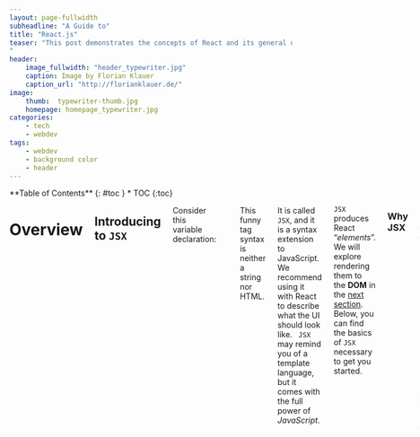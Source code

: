 ```yaml
---
layout: page-fullwidth
subheadline: "A Guide to"
title: "React.js"
teaser: "This post demonstrates the concepts of React and its general use. The basic operations and concepts of React will be demonstrated.
"
header:
    image_fullwidth: "header_typewriter.jpg"
    caption: Image by Florian Klauer
    caption_url: "http://florianklauer.de/"
image:
    thumb:  typewriter-thumb.jpg
    homepage: homepage_typewriter.jpg
categories:
    - tech
    - webdev
tags:
    - webdev
    - background color
    - header
---
```

<div class="medium-4 medium-push-8 columns" markdown="1">
<div class="panel radius" markdown="1">
**Table of Contents**
{: #toc }
*  TOC
{:toc}
</div>
</div><!-- /.medium-4.columns -->

<div class="medium-8 medium-pull-4 columns" markdown="1">

# Overview

## Introducing to `JSX`

Consider this variable declaration:

```jsx
const element = <h1>Hello, world!</h1>;
```

This funny tag syntax is neither a string nor HTML.

It is called ``JSX``, and it is a syntax extension to JavaScript. We  recommend using it with React to describe what the UI should look like. `` JSX`` may remind you of a template language, but it comes with the full  power of *JavaScript*.

`JSX` produces React “*elements*”. We will explore rendering them to the **DOM** in the [next section](https://reactjs.org/docs/rendering-elements.html). Below, you can find the basics of `JSX` necessary to get you started.

### Why JSX

**React** embraces the fact that rendering logic is inherently coupled  with other UI logic: how events are handled, how the state changes over  time, and how the data is prepared for display.

Instead of artificially separating *technologies* by putting markup and logic in separate files, React [separates *concerns*](https://en.wikipedia.org/wiki/Separation_of_concerns) with loosely coupled units called “components” that contain both. We will come back to components in a [further section](https://reactjs.org/docs/components-and-props.html), but if you’re not yet comfortable putting markup in `JS`, [this talk](https://www.youtube.com/watch?v=x7cQ3mrcKaY) might convince you otherwise.

React [doesn’t require](https://reactjs.org/docs/react-without-jsx.html) using `JSX`, but most people find it helpful as a visual aid when working with UI inside the JavaScript code. It also allows React to show more  useful error and warning messages.

+ In the example below, we declare a variable called `name` and then use it inside `JSX` by wrapping it in curly braces:

  ```jsx
  const element = <h1>Hello, {name}</h1>;
  ReactDOM.render(
    element,
    document.getElementById('root')
  );
  ```

​		You can put any valid [JavaScript expression](https://developer.mozilla.org/en-US/docs/Web/JavaScript/Guide/Expressions_and_Operators#Expressions) inside the curly braces in `JSX`. For example, `2 + 2`, `user.firstName`, or `formatName(user)` are all valid JavaScript expressions.

+ In the example below, we embed the result of calling a JavaScript function, `formatName(user)`, into an `<h1>` element。

  ```jsx
  function formatName(user) {
    return user.firstName + ' ' + user.lastName;
  }
  
  const user = {
    firstName: 'Harper',
    lastName: 'Perez'
  };
  
  const element = (
    <h1>
      Hello, {formatName(user)}!  
    </h1>
  );
  
  ReactDOM.render(
    element,
    document.getElementById('root')
  );
  ```

## *JSX* is an Expression Too 

After compilation, `JSX` expressions become regular JavaScript function calls and evaluate to JavaScript objects.

This means that you can use *JSX* inside of `if` statements and `for` loops, assign it to variables, accept it as arguments, and return it from functions:

```jsx
function getGreeting(user) {
  if (user) {
    return <h1>Hello, {formatName(user)}!</h1>;  }
  return <h1>Hello, Stranger.</h1>;}
```

### Specifying Attributes with *JSX*

You may use quotes to specify string literals as attributes:

```jsx
const element = <div tabIndex="0"></div>;
```

You may also use curly braces to embed a JavaScript expression in an attribute:

```jsx
const element = <img src={user.avatarUrl}></img>;
```

### Specifying Children with *JSX*

If a tag is empty, you may close it immediately with `/>`, like XML:

```jsx
const element = <img src={user.avatarUrl} />;
```

*JSX* tags may contain children:

```jsx
const element = (
  <div>
    <h1>Hello!</h1>
    <h2>Good to see you here.</h2>
  </div>
);
```

### Conditional rendering:

#### if-else conditional rendering:

```jSX
const loadData = () =>{
    if (isLoading) {
        return<div>loading...</div>
    }
    return <div>Loading finished, here is the place to display data.</div>
}
```

#### ternary operator conditional rendering:

```jSX
const loadData = () =>{
	return isLoading ? (<div>loading...</div>) : (<div>Loading finished, here is the place to display data.</div>)
}
```

#### && conditional rendering

```jsx
const loadData = () =>{
    return isLoading && (<div>loading...</div>)
}
```

### List Rendering

- Use `map()` method to render a list of data
- cautious: add key entity when rendering a list, and the value of key should be unique      
- avoid use index as key

```jsx
const songs = [
    {id: 1, name: 'My love'},
    {id: 2, name: "Transpassing"},
    {id: 3, name: 'Uptown Funk'},
]
```

To render this list in the page, use `<ul>{songs.map(item => <li key={item.id}>item.name</li>)}</ul>` in the `JSX`.

### Style bound 

To bound style with `CSS`, we should first create a class name in the corresponding tag. Then, we can import the targeted `CSS` file. For example, we can create `index.css`, then, write:


```css
.list{
test-aligh: center
}
```

In `index.js`, we can add parameters in our <ul> tag. `<ul classname='list' style={ {color: 'red', backgroundColor: 'skyblue'}}>{songs.map(item => <li key={item.id}>item.name</li>)}</ul>`

### After the three examples, the generated code should look like:

```jsx
// Use JSX to transfer JS variables into the JSX
const name = "Danny"
const age = 19
const isLoading = true

// ternary operator conditional rendering:
const loadData = () =>{
    return isLoading ? (<div>loading...</div>) : (<div>Loading finished, here is the place to display data.</div>)
}

// List rendering:
const songs = [
    {id: 1, name: 'My love'},
    {id: 2, name: "Transpassing"},
    {id: 3, name: 'Uptown Funk'},
]

const title1 = (
    <div className="title">
        Hello JSX, {name}, age: {age}
        <h1>
            Conditional rendering:
            {loadData()}
        </h1>
        <ul className="list" style={ {color: 'red', backgroundColor: 'skyblue'} }>
            {songs.map(item => <li key={item.id}>{item.name}</li>)}
        </ul>
    </div>

)

// render react element
ReactDOM.render(title1, document.getElementById('root'))
```

 Then when running `npm start`, the page rendering in the browser looks like:<img src="https://img-blog.csdnimg.cn/4b065341137947cf9897f803a4743323.PNG?x-oss-process=image/watermark,type_ZmFuZ3poZW5naGVpdGk,shadow_10,text_aHR0cHM6Ly9ibG9nLmNzZG4ubmV0L0hoaGhoYW9oYW8=,size_16,color_FFFFFF,t_70" alt="react1JSX" style="zoom:60%;" />

## React component Creation

#### use function to creation component

+ The component using ***JS*** function is called: function component
+ Function components must have returning value
+ The first letter of the component name must be upper-case, **React** uses this to distinguish the differences between component and a normal React element.   

For example:

```jsx
funcfunction Hello() {
    return(
        <div>This is the first function component</div>
    )
}

```

Or you can simplify the syntax:

```jsx
const Hello = () => <div>This is the first component</div>
```

#### use class to create a React component

+ **Class component**: the component used by ES6
+ First letter of a class name must be upper case
+  Class component should inherit `React.Component` super class to get the method provided by ***super()***.
+ Class component must provide `render()` method
+ `render()` must have returning value

```jsx
class HelloClass extends React.Component {
    render() {
        return (
            <div>This is the first class component</div>
        )
    }
}
```

In the **index.htm**l, we can add a tag `<div id='hello'></div>`, then we can add:

```jsx
ReactDOM.render(<HelloClass />, document.getElementById('hello'))
```

### Write a independent `JS` file to include class component

+ Create `Hello.js`
+ Import *React* in to `Hello.js`
+ Write component or class
+ Export this component
+ Import this component in `index.js`
+ Render this component

In the new `Hello.js`:

```jsx
import React from 'react'

// make a new component
class Hello_com extends React.Component{
    render() {
        return <div>This is the first imported component</div>
    }
}

// export component
export default Hello_com
```

Then, we need to import this file into `index.js` and render it directly.

```jsx
// import Hello component
import Hello_com from "./Hello";

ReactDOM.render(<Hello_com />, document.getElementById('hello_com') )
```

### React Event handling

#### Event binding:

1. Syntax: ***on + event name = {event handling process}***, such as `onClick={()=>{}}`
2. Cautious: *React* event handling uses  *Hump nomenclature*, such as: onMouseEnter, onFocus......

+ Event binding as a class:

  ```jsx
  // event handling
  class eventHandle extends React.Component {
      handleClick(){
          console.log("Clicking.... ")
      }
      // Envent handler
      render() {
          return (
              <button onClick={this.handleClick}>Hit me!!</button>
          )
      }
  }
  ```

+ Event binding as a function:

  ```jsx
  function event_handle(){
      function handleClick(){
          console.log("Clicking.... ")
      }
      return(
          <button onClick={handleClick}>Hit me!!</button>
      )
  }
  ```

#### Event Object

1. We can get event object through the parameter of the event handling function

2. Event objects in *React* are called **Synthetic event (object) **

3. Synthetic events: They are compatible with all the browsers, there is no need to worry about the problem of cross-browser problem.

   Assume we have a function to prevent the default behavior of the browser:

   ```jsx
   function handleClick(e){
       // prevent the default behavior of the browser
       e.preventDefault()
       console.log("Clicking.... ")
   }
   ```

   if we click on the button which calls this function:

   ```jsx
    <a href="https://www.baidu.com" onClick={handleClick}>
               Click this to not jump to baidu
           </a>
   ```

   Then, it will not jump to baidu.

### Stateful component && Stateless component

+ *Function component* is called **Stateless component**, while *class component* is called **Stateful component**
+ **State** is relevant to **data**
+ *Function component* has no state, only responsible to show **Static data**
+ *Class component* has its own state, responsible for refreshing UI, which let the data flow

#### *State* && *setState* in component

##### Usage of *state* :

+ **state** is relevant to **data**

+ **state** is private, only accessible in the inner structure of component

+ Use `this.state` to get its value

  ```jsx
  class Hello_com extends React.Component{
      state = {
          count:0
      }
      render() {
          return <div>This is the first stateful imported component, {this.state.count}</div>
      }
  }
  ```

##### *setState()* to change state

+ *state* can be changed

+ Syntax: this.setState({value to be changed})

+ Cautious: Do not try to change the value in *state*, which is prohibited

+ effect of `setState()`:  1. Change *State* 2. **Refresh UI**

+ It is a reflection of data driven view

   ```jsx
   class Hello_com extends React.Component {
       state = {
           count: 0,
           test: "this will not change"
       }
   
       render() {
           return (
               <div>
                   <h1><a>
                       This is the first stateful imported component
                   </a>
                       couter: {this.state.count}
                       <h2>
                           test: {this.state.test}
                       </h2>
                   </h1>
                   <button onClick={() => {
                       this.setState({
                           count: this.state.count + 1
                       })
                   }}>+1
                   </button>
               </div>
           )
       }
   }
   ```

##### Detach the event handling function out from the *JSX* structure

+ We can write a independent function `onIncrement()` in the class

  ```jsx
  onIncrement(){
          this.setState({
              count: this.state.count + 1
          })
      }
  ```

  Then, the button in the *JSX* structure becomes:

  ```jsx
  <button onClick={this.onIncrement}>+1</button>
  ```

  However, when running the program, there is an Error:

  <img src="https://img-blog.csdnimg.cn/20210713155352405.PNG?x-oss-process=image/watermark,type_ZmFuZ3poZW5naGVpdGk,shadow_10,text_aHR0cHM6Ly9ibG9nLmNzZG4ubmV0L0hoaGhoYW9oYW8=,size_16,color_FFFFFF,t_70" alt="JSXError1" style="zoom:60%;" />

<center>Error when calling onIncrement()</center>

This is because originally we are using abbreviated function calling method:

` <button onClick={() => {this.setState({count: this.state.count + 1})}}>+1` in the event handling method, and `()=>{}` this kind of method calling does not contain *this* inside, thus, the *this* of this abbreviated calling method will find its parent method `render()`, and this super class has a `setState()` method. However, when we detach the method to outside, the value of `this` changes. 

##### Solutions

1. Arrow function:

   Arrow function doesn't contain this.

   ```jsx
   <button onClick={() => this.onIncrement()}>+1</button>
   ```

2. *Function.prototype.bind()*:

   ```jsx
   constructor() {
           super();
           this.state = {
               count: 0,
               test: "this will not change"
           }
           this.onIncrement = this.onIncrement.bind(this)
       }
   ```

   Then, in the *JSX* below, we can use:

   ```jsx
   <button onClick={this.onIncrement}>+1</button>
   ```

3. Use arrow function as class instantiated method:

   ```jsx
   onIncrement=() => {
           console.log("clicking....")
           this.setState({
               count: this.state.count + 1
           })
       }
   ```

### Form Processing

#### Controlled component

+ Form element in HTML is importable, which is said to have its own state.
+ However, the changeable *State* value usually stores in *state* variable, and it can only be modified through `setState()` method.
+ *React* binds *State* with from element value, and it can control form value through *State* value.
+ **Controlled component**: The form element whose value is controlled by *React*.

##### Steps:

1. Add a *State* to represent the value of the form element. (In charge of the source of the form element)

   ```jsx
    state = {
           txt: 'aaaaaaaaa'
       }
   
   ```

2. Bind the element with **Change event**, and set the value of the form element to be the value of *State*. (In charge of the change of the element value)

   ```jsx
   <input type="text" value={this.state.txt} onChange={this.handleChange} />
   ```

   Event handler:

   ```jsx
   handleChange = e =>{
           this.setState(
               {
                   txt: e.target.value
               }
           )
       }
   ```

   For text, text area, pull down menu, we can operate through `e.target.value`, for check box, we can operate on `e.target.checked`. Below is an example of operations on controlled elements:

   ```jsx
   import React from 'react'
   
   // Form processing
   
   class Form_process extends React.Component {
       state = {
           txt: 'aaaaaaaaa',
           content: '',
           city: 'bj',
           isChecked: false
       }
   
       // Handle change in the text input
       handleChange = e => {
           this.setState(
               {
                   txt: e.target.value
               }
           )
       }
   
       // Handle change in the text area
       handleContent = e => {
           this.setState(
               {
                   content: e.target.value
               }
           )
       }
   
       // Handle pull down menu
       handleCity = e => {
           this.setState(
               {
                   city: e.target.value
               }
           )
       }
   
       // Handle the change in check box
       handleChecked = e =>{
           this.setState(
               {
                   isChecked: e.target.checked
               }
           )
       }
   
       render() {
           return (
               <div>
                   {/*{ text }*/}
                   <input type="text" value={this.state.txt} onChange={this.handleChange}/>
                   <br/>
   
                   {/* text area */}
                   <textarea value={this.state.content} onChange={this.handleContent}/>
                   <br/>
   
                   {/*  pull down menu  */}
                   <select value={this.state.city} onChange={this.handleCity}>
                       <option value="sh">Shanghai</option>
                       <option value="bj">Beijing</option>
                       <option value="gz">Guangzhou</option>
                   </select>
   
                   {/*  check box  */}
                   <input type="checkbox" checked={this.state.isChecked} onChange={this.handleChecked}/>
               </div>
           )
       }
   }
   
   export default Form_process
   ```

   Then we can handle changes in the form on the page:

   

<img src="https://img-blog.csdnimg.cn/20210713155517804.PNG?x-oss-process=image/watermark,type_ZmFuZ3poZW5naGVpdGk,shadow_10,text_aHR0cHM6Ly9ibG9nLmNzZG4ubmV0L0hoaGhoYW9oYW8=,size_16,color_FFFFFF,t_70" alt="formHTML" style="zoom:60%;" />![formHandle](D:\pc\Pictures\formHandle.PNG)

To integrate the event handler into one method:

1. Add *name* entity in form element which is the same as the *state* name to distinguish from others.

2. Obtain the corresponding value according to the type of form element.



3. Change the corresponding *state* in *Change* event handler through `[name]`.

   ```jsx
   class Form_process extends React.Component {
       state = {
           txt: 'aaaaaaaaa',
           content: '',
           city: 'bj',
           isChecked: false
       } 
   
   handleForm = e => {
   
           // obtain the current DOM object
           const target = e.target
   
           // Obtain the corresponding value through its type
           const value = target.type === 'checkbox'
               ? target.checked
               : target.value
   
           // Obtain the name
           const name =target.name
   
           this.setState({
               [name]: value
           })
       }
    
    render() {
           return (
               <div>
                   {/*{ text }*/}
                   <input type="text" name='txt' value={this.state.txt} onChange={this.handleForm}/>
                   <br/>
   
                   {/* text area */}
                   <textarea value={this.state.content} name='content' onChange={this.handleForm}/>
                   <br/>
   
                   {/*  pull down menu  */}
                   <select value={this.state.city} name='city' onChange={this.handleForm}>
                       <option value="sh">Shanghai</option>
                       <option value="bj">Beijing</option>
                       <option value="gz">Guangzhou</option>
                   </select>
   
                   {/*  check box  */}
                   <input type="checkbox" checked={this.state.isChecked} name='isChecked' onChange={this.handleForm}/>
               </div>
           )
       }
   }
   ```


## Communication Between Components

Components are independent units, which can only own its own data. When we break our functions into several parts, we modularize our functions, so that we can better achieve our functions. During this process, different components unavoidably need to share their properties with each other. To realize these functions, we need to break out the encapsulation of each component, to let them communicate with out side. This process is called components comminication.

### Props

+ Components are encapsualated
+ Function of **props**: Receive the data passed to components
+ Passing data: Add properties to tags
+ Receive data: *Function components* receive data through parameter `props`, *Class components* via `this.props`.
+ We can pass any type of data through **props**
+ **props** can only be read, not be modified
+ When using class components, if we write a *constructor*, we should pass `props` to `super()`. Otherwise, we cannot get `props` via constructor

Example of passing **props** though function:

```jsx
import React from "react";
import ReactDOM from 'react-dom';

/*
    props
 */

//Receive data

const Hello = (props) => {
    console.log(this.props)

    return(
        <div>
            <h1>props:  </h1>
        </div>
    )
}

// Passing data
ReactDOM.render(<Hello name='Jack' age={19}/>, document.getElementById('props'))
```

Example of passing **props** through class:

```jsx
class Props extends React.Component {
    render() {
        // console.log(this.props)
        constructor(props) {
        // Recommend to pass props to Constructor
        super(props);
    }
        this.props.fn() // passing a function
        return(
            <div>
                <h1>props: {this.props.age}</h1>
            </div>
        )
    }
}

// Passing data through props
ReactDOM.render(<Props name='Jack' age={19} colors={['red','blue','green']} fn={() => console.log('This is a function')}/>, document.getElementById('props'))
```

###  Three means of communication between components

1. Parent => child

   1. Parent provide **state** data
   2. Add parameter to child component tag, whose value is the data in **state**
   3. Child component receives the data passed by parent component

   ```jsx
   class Parent extends React.Component{
       state = {
           firstName: 'Wong',
           lastName: 'Yeah'
       }
       render() {
           return(
               <div>
                   Pass data to child components: <Child firstName={this.state.firstName} lastName={this.state.lastName}/>
               </div>
           )
       }
   }
   
   const Child = props => {
       console.log("Child props",props)
       return(
           <div className="child">
               <p>Child component, receiving data passed by pappa: {props.firstName}</p>
           </div>
       )
   }
   ```

2. Child => Parent

   Use **callback function**, parent component **provides** callback, child function use that callback function, set the parameter of the callback function to be the data to be passed

   1. parent provides a callback function (To receive data)
   2. pass this function to child component by using **props**
   3. child component call callback function by using **props**
   4. pass data back to parent component through child component's parameter

   ```jsx
   // data from Child component to parent component:
   class Parent1 extends React.Component {
       state = {
           parentMsg: ''
       }
   
       // Provide callback function, to receive data
       getChildMsg = data => {
           console.log('receiving msg from child: ', data)
           this.setState({
               parentMsg: data
           })
       }
   
       render() {
           return(
               <div className='parent'>
                   Pappa component: {this.state.parentMsg}
                   <Child1 getMsg={this.getChildMsg} /> // pass call back function to child
               </div>
           )
       }
   }
   
   // child class
   class Child1 extends React.Component{
       state = {
           msg: 'save Me!'
       }
       handleClick = () => {
           // call the callback function sent by parent component
           this.props.getMsg(this.state.msg)
       }
       
       render() {
           return(
               <div className='child'>
                   child component: {' '}
                   <button onClick={this.handleClick}>
                       hit me to send data to parent component!!!
                   </button>
               </div>
           )
       }
   ```
   
3. Children => Children

   1. Promote the sharing states to the nearest **public parent component**, and let the public parent component control this state
   2. Strategy: Promote the sharing states
   3. responsibilities of parent component: 
      1. Provide sharing state
      2. Provide the function to operate the sharing state 

   The below example is to show a simple counter on browse:

   ```jsx
   // Children to Children
   class Counter extends React.Component {
       // Provide sharing state
       state = {
           count: 0
       }
   
       // Provide a method to change state
       onIncrement = () => {
           console.log("Heeeeeaaaa!!!!")
           this.setState({
               count: this.state.count + 1
           })
       }
   
       render() {
           return (
               <div>
                   <Child2 count={this.state.count}/>
                   <Child3 onIncrement={this.onIncrement}/>
               </div>
           )
       }
   }
   
   const Child2 = props => {
       return <h1>Counter: {props.count}</h1>
   }
   
   const Child3 = (props) => {
       return <button onClick={() => props.onIncrement()}>+1</button>
   }
   ```

<img src="https://img-blog.csdnimg.cn/80a9d86c90f848d48ab653e6bb08384b.PNG" alt="ReactCounter" style="zoom:60%;" />

### Context

What should we do if we need to transfer data from **App** which is the outer node to the inner node **Child**?

+ We can apply **Context**

+ Function: Transfer data across Components (Such as: Theme, Language)

  <img src="https://img-blog.csdnimg.cn/6ecfc3d46e1548cb8fe6521bf22b731c.jpg?x-oss-process=image/watermark,type_ZmFuZ3poZW5naGVpdGk,shadow_10,text_aHR0cHM6Ly9ibG9nLmNzZG4ubmV0L0hoaGhoYW9oYW8=,size_16,color_FFFFFF,t_70" alt="Context" style="zoom:67%;" />

<center>Transfer Process</center>

Steps:

1. Call `React.createContext()` to create **Provider** (to provide data) and **Consumer** (to receive data) these two components

   ```jsx
   const {Provider, Consumer} = React.createContext
   ```

2. Use Provider as the **Parent Node**

   ```jsx
   <Provider>
       <div className='context'>
           <Node />
       </div>
   </Provider>
   ```

3. Set a **value** property, which is represented as the data to be passed

   ```jsx
   <Provider value='pink'>
   ```

4. Call **Consumer** to receive data

   ```jsx
   <Consumer>
       {data => <span>I am a Child Node -- {data}</span>}
   </Consumer>
   ```

For example, in the below components,  between **Provider** and **Consumer**, there are nested components which are respectively **Node** && **SubNode**, thus, it is not so clear to transfer data through this nested structure by passing **props** layer by layer. We use **Provider** and **Consumer** to transfer data.  

```jsx
import React from 'react'
import * as ReactDOM from "react-dom";

/*
    Context
 */

const {Provider, Consumer} = React.createContext()

class Context extends React.Component {
    render() {
        return (
            <Provider value='pink'>
                <div className='context'>
                    <Node/>
                </div>
            </Provider>
        )
    }
}

const Node = props => {
    return (
        <div className='node'>
            <SubNode/>
        </div>
    )
}

const SubNode = props => {
    return (
        <div className='subnode'>
            <Child/>
        </div>
    )
}

const Child = props => {
    return (
        <div className='child'>
            <Consumer>
                {data => <span>I am a Child Node -- {data}</span>}
            </Consumer>
        </div>
    )
}

ReactDOM.render(<Context/>, document.getElementById('context'))
```

### **Children** property of **props**

+ **Children**: Represents the child Node of component tag. When the component tag has a child Node, **props** has this property.
+ **Children** is the same as normal **props**, the value of which can be any kind of value (Text, React const, component, even function)

```jsx
// Children property
const Children = props => {
    console.log(props)
    return(
        <div>
            <h1>The children node of this component: </h1>
            {props.children}
        </div>
    )
}

// Children is Text 
//ReactDOM.render(<Children>I am a children </Children>, document.getElementById('Children'))
// Children is a tag
ReactDOM.render(<Children>
        <p>I am a children node, which is a p tag</p>
    </Children>,
    document.getElementById('Children'))
```

### Props Check

When passing **Props** across components, users cannot know its type. If a user pass a props to a worry position which requires another specific type, the error cannot be prevented by observation. 

+ We can install an extra props checking tool via `npm i props-types`. 

+ Import `prop-type` in the project

+ Use `ComponentName.propTrpes = {}` to add checking rules for components

+ We can point our checking rules via `PropTypes` object.

  ```jsx
  import PropTypes from 'prop-types'
  
  // Using PropTypes to check props type error
  const CheckProp = props => {
      const arr = props.colors
      const list = arr.map((item, index) => <li key={index}>{item.name}</li> )
      return <ul>{list}</ul>
  }
  
  // add props checking rules
  CheckProp.propTypes = {
      // If the type of color is not an array, error will be generated, user can know exactly which type color needs
      colors: PropTypes.array
  }
  ReactDOM.render(<CheckProp colors={19} />, document.getElementById('props'))
  ```

  We can see that colors in the above code requires an *array*, however, we give a type of *Integer*, thus, error code generates:

  

<img src="https://img-blog.csdnimg.cn/3115ece23251467684c0e8f1fb01b98e.PNG?x-oss-process=image/watermark,type_ZmFuZ3poZW5naGVpdGk,shadow_10,text_aHR0cHM6Ly9ibG9nLmNzZG4ubmV0L0hoaGhoYW9oYW8=,size_16,color_FFFFFF,t_70" alt="typeError" style="zoom:60%;" />

<center>Type error generated by PropTypes</center>

​	if we give the *colors* an *array* instead of an *Integer*, the error disappears. For example:

```jsx
ReactDOM.render(<CheckProp colors={['red', 'blue']} />, document.getElementById('props'))
```

+ Rule for **Props checking**

  1. Types: *array*, *bool*, *func*, *number*, *object*， *string*
  2. React component type: *element*
  3. Required: *isRequired*

  If we need to add *proptype checking* for one class for example:

  ```jsx
  // Add props type checking
  // type of a:      number
  // type of fn:     func and isRequired
  // type of tag:    element
  // type of filter: object: ({area:'Shanghai', price: 1999})
  
  CheckProp.propTypes = {
      a : PropTypes.number,
      fn : PropTypes.func.isRequired,
      tag: PropTypes.element,
      filter: PropTypes.shape({
          area: PropTypes.string,
          price: PropTypes.number
      })
  }
  ```


### Lifecycle of a component

+ Definition: The process of which **Components** are created and then loaded to run in a particular webpage, then destroyed if not being used.
+ Every sage of a lifecycle is accompanied by some functions, these functions are called ***hook function***
+  Function of ***hook function***: to provide chance for developers to handle components in multiple stages.
+ **Only class components have lifecycle**

#### Three stages of components' lifeCycle:

<img src="https://img-blog.csdnimg.cn/b58c417956ab4216ba37705ef4094c32.jpg?x-oss-process=image/watermark,type_ZmFuZ3poZW5naGVpdGk,shadow_10,text_aHR0cHM6Ly9ibG9nLmNzZG4ubmV0L0hoaGhoYW9oYW8=,size_16,color_FFFFFF,t_70" alt="lifeCycle" style="zoom:67%;" />

<center>LifeCycle of a component</center>

1. On creation:

   Sequence of the three hook functions: 

   Constructor => render() => componentDidMount

   | Hook function     | Trigger Time                                   | Function                                                |
   | ----------------- | ---------------------------------------------- | ------------------------------------------------------- |
   | constructor       | First to trigger when the component is created | 1. Initialize *state*. 2. Bind `this` for event handler |
   | render            | Every time to refresh the component            | Render UI (Cautions: Do not call `setState()` )         |
   | componentDidMount | After DOM rendering                            | 1. Send *HttpRequest* (ajax) 2. Operate on *DOM*        |

2. On refreshing (Updating):

+ Triggers: 1. `SetState()`, `forceUpdate()`, when the component receive new`props`.

+ Any kind of the above three function changes, the components will be refreshed

+ Sequence: 

  render() => componentDidUpdate()

| Hook function      | Trigger Time                        | Function                                                     |
| ------------------ | ----------------------------------- | ------------------------------------------------------------ |
| render             | Every time to refresh the component | Render UI (The same as on create stage)                      |
| componentDIdUpdate | After components are updated        | 1.  Send *HttpRequest* 2. Operate on *DOM*  3. If need to call `setState()` to refresh state, it must be put in the same if condition, otherwise, it will be nested |



3. On Unmount:

   + Triggers: When the components disappear from a page

   | Hook function        | Trigger time | function                |
   | -------------------- | ------------ | ----------------------- |
   | componentWillUnmount | Uninstall    | Execute wiping out jobs |

For example: In the below instance, `HitTom` is a parent component, you can hit a button to hit Tom, at the same time, a timer will start, if the counter is larger than 3, 'Tom is dead!!!" will be displayed, meanwile, child component will be uninstalled and the timer will be stopped by `ComponentWillUmount()` .

```jsx
// Hook functions
class HitTom extends React.Component {

    // First to execute
    constructor(props) {
        super(props)
        this.state = {
            count: 0
        }
    }

    handleClick = () => {
        this.setState({
            count: this.state.count + 1
        })
    }

    render() {
        return (
            <div>
                {
                    this.state.count > 3
                        ? <p>Tom is dead!!!</p>
                        : <LifeCycle count={this.state.count}/>
                }
                <button onClick={this.handleClick}>Hit Tom!!!</button>
            </div>
        )
    }
}

class LifeCycle extends React.Component {

    // on refreshing
    componentDidMount() {
        // Open a Timer
        this.timerId = setInterval(() => {
            console.log('Timer on going......')
        }, 500)
    }

    render() {
        return <h1>Times of which Tom was beaten: {this.props.count}</h1>
    }

    // Clear timer when the component is uninstalled
    componentWillUnmount() {
        console.warn('LifeCycle hook function: componentWillUnmount')
        clearInterval(this.timerId)
    }
}
```

### High-level components

High-level Component: (*HOC*, higher-Order Component) is a function, which receives the components to be wrapped, and returns the enhanced component. The inner of *HOC* creates a **class component**, in which provides the state and logic resolving codes that can be reused, and it passes the state and logic to the **WrappedComponent** via **prop**.

+ Purpose: To realize recycle of states and logic.
+ Utilizes **Wrapping** mode: 
+ For example: Phone, acquires protection. Phone shell: Provide protection. High-level components is like a phone shell, enhances functions of components by wrapping them.

Steps:

1. Write a function, which is headed with ***with***.

2. Set the designated function, which needs to be fronted by a capital letter (To use as the component to be rendered).
3. Create a class inside the function, which provides the logic and state to be reused, and return it.
4. In this component, it renders the passed-in component, and passes the state via **props**.
5. Call this *HOC*, and pass in the necessary component, get the enhanced component via the return value, and render it in the webpage.

In the below example, we realizes a function to capture the position of our mouse:

```jsx
import React from "react";
import ReactDom from 'react-dom'
import img from './img/cat.jpg'

/*
* High level component
*
*/

// Create a high-level component
function withMouse(WrappedComponent){
    class Mouse extends React.Component{
        // State of the mouse:
        state = {
            x: 0,
            y:0
        }

    	// mouse position handler
        handleMouseMove = e => {
            this.setState({
                x:e.clientX,
                y:e.clientY
            })
        }

        // control the state of the mouse
        componentDidMount() {
            window.addEventListener('mousemove', this.handleMouseMove)
        }

        // Untie the event handler
        componentWillUnmount() {
            window.removeEventListener('mousemove', this.handleMouseMove)
        }

        // Pass the state by props to the function to be wrapped
        render(){
            return <WrappedComponent {...this.state} />
        }
    }
    return Mouse
}

// call the HOC
const Position = props => (
    <p>
        Current Mouse Position: (x: {props.x}, y: {props.y})
    </p>
)

// obtain enhanced component
const MousePosition = withMouse(Position)

// Cat catch mouse
const Cat = props => (
    <img src={img} alt="" style={ {
        position: "absolute",
        top: props.y +350
        ,
        left: props.x - 64,
        width: 100,
        height: "auto" 
    } } />
)

const CatWithMouse = withMouse(Cat)

class HOC extends React.Component {
    render() {
        return(
            <div>
                <h1>
                    high-level component
                    {/* Enhanced component */}
                    <MousePosition />
                    <CatWithMouse />
                </h1>
            </div>
        )
    }
}

ReactDom.render(<HOC />, document.getElementById('HOC'))import React from "react";
```

#### Setup DisplayName for passed in components

+ Problems when using *HOC*: The names of passed in functions are the same, It is impossible to distinguish different function when they are all passed in the same high-level component.
+ Reason: In the default condition, *React* uses component name as **DisplayName**.
+ Solution: Setup ***displayName*** for high-level components to distinguish them when debugging. (In *React dev tool*)

```jsx
// Set display name
Mouse.displayName = `WithMouse${getDisplayName(WrappedComponent)}`

// getDisplayName of function
function getDisplayName(WrappedComponent) {
    return WrappedComponent.displayName || WrappedComponent.name || 'Component'
}
```

### React Component Sum

+ Communication between components are the necessary part in building a React app
+ **props** is the key to parameter transferring between components
+ State promotion is the usual way of communication
+ **Hook Function** can be executed at particular time to get special jobs done
+ Simple model of components: **(state, props) => UI**

## Using the State Hook

```jsx
import React, { useState } from 'react';

function Example() {
  // Declare a new state variable, which we'll call "count"  const [count, setCount] = useState(0);
  return (
    <div>
      <p>You clicked {count} times</p>
      <button onClick={() => setCount(count + 1)}>
        Click me
      </button>
    </div>
  );
}
```

We’ll start learning about Hooks by comparing this code to an equivalent class example.

+ Equivalent Class Example

If you used classes in React before, this code should look familiar:

```jsx
class Example extends React.Component {
  constructor(props) {
    super(props);
    this.state = {
      count: 0
    };
  }

  render() {
    return (
      <div>
        <p>You clicked {this.state.count} times</p>
        <button onClick={() => this.setState({ count: this.state.count + 1 })}>
          Click me
        </button>
      </div>
    );
  }
}
```

The state starts as `{ count: 0 }`, and we increment `state.count` when the user clicks a button by calling `this.setState()`. We’ll use snippets from this class throughout the page.

#### Hooks and Function Components 

As a reminder, function components in React look like this:

```jsx
const Example = (props) => {
  // You can use Hooks here!
  return <div />;
}
```

or this:

```jsx
function Example(props) {
  // You can use Hooks here!
  return <div />;
}
```

You might have previously known these as “stateless components”.  We’re now introducing the ability to use React state from these, so we  prefer the name “function components”.

Hooks **don’t** work inside classes. But you can use them instead of writing classes.

#### What’s a Hook? 

Our new example starts by importing the `useState` Hook from React:

```jsx
import React, { useState } from 'react';
function Example() {
  // ...
}
```

**What is a Hook?** A Hook is a special function that lets you “hook into” React features. For example, `useState` is a Hook that lets you add React state to function components. We’ll learn other Hooks later.

**When would I use a Hook?** If you write a function  component and realize you need to add some state to it, previously you  had to convert it to a class. Now you can use a Hook inside the existing function component. We’re going to do that right now!

#### Declaring a State Variable 

In a class, we initialize the `count` state to `0` by setting `this.state` to `{ count: 0 }` in the constructor:

```jsx
class Example extends React.Component {
  constructor(props) {
    super(props);
    this.state = {      count: 0    };  }
```

In a function component, we have no `this`, so we can’t assign or read `this.state`. Instead, we call the `useState` Hook directly inside our component:

```jsx
import React, { useState } from 'react';

function Example() {
  // Declare a new state variable, which we'll call "count"  const [count, setCount] = useState(0);
```

**What does calling `useState` do?** It declares a “state variable”. Our variable is called `count` but we could call it anything else, like `banana`. This is a way to “preserve” some values between the function calls — `useState` is a new way to use the exact same capabilities that `this.state` provides in a class. Normally, variables “disappear” when the function exits but state variables are preserved by React.

**What do we pass to `useState` as an argument?** The only argument to the `useState()` Hook is the initial state. Unlike with classes, the state doesn’t have  to be an object. We can keep a number or a string if that’s all we need. In our example, we just want a number for how many times the user  clicked, so pass `0` as initial state for our variable. (If we wanted to store two different values in state, we would call `useState()` twice.)

**What does `useState` return?** It returns a pair of values: the current state and a function that updates it. This is why we write `const [count, setCount] = useState()`. This is similar to `this.state.count` and `this.setState` in a class, except you get them in a pair. 

Now that we know what the `useState` Hook does, our example should make more sense:

```jsx
import React, { useState } from 'react';

function Example() {
  // Declare a new state variable, which we'll call "count"  const [count, setCount] = useState(0);
```

We declare a state variable called `count`, and set it to `0`. React will remember its current value between re-renders, and provide  the most recent one to our function. If we want to update the current `count`, we can call `setCount`.

#### Reading State 

When we want to display the current count in a class, we read `this.state.count`:

```jsx
  <p>You clicked {this.state.count} times</p>
```

In a function, we can use `count` directly:

```jsx
  <p>You clicked {count} times</p>
```

#### Updating State 

In a class, we need to call `this.setState()` to update the `count` state:

```jsx
  <button onClick={() => this.setState({ count: this.state.count + 1 })}>    Click me
  </button>
```

In a function, we already have `setCount` and `count` as variables so we don’t need `this`:

```jsx
  <button onClick={() => setCount(count + 1)}>    Click me
  </button>
```

#### Recap 

Let’s now **recap what we learned line by line** and check our understanding.

```jsx
import React, { useState } from 'react'; 2:
 3:  function Example() {
 4:    const [count, setCount] = useState(0); 5:
 6:    return (
 7:      <div>
 8:        <p>You clicked {count} times</p>
 9:        <button onClick={() => setCount(count + 1)}>10:         Click me
11:        </button>
12:      </div>
13:    );
14:  }
```

- **Line 1:** We import the `useState` Hook from React. It lets us keep local state in a function component.
- **Line 4:** Inside the `Example` component, we declare a new state variable by calling the `useState` Hook. It returns a pair of values, to which we give names. We’re calling our variable `count` because it holds the number of button clicks. We initialize it to zero by passing `0` as the only `useState` argument. The second returned item is itself a function. It lets us update the `count` so we’ll name it `setCount`.
- **Line 9:** When the user clicks, we call `setCount` with a new value. React will then re-render the `Example` component, passing the new `count` value to it.

#### Tip: What Do Square Brackets Mean? 

You might have noticed the square brackets when we declare a state variable:

```jsx
  const [count, setCount] = useState(0);
```

The names on the left aren’t a part of the React API. You can name your own state variables:

```jsx
  const [fruit, setFruit] = useState('banana');
```

This JavaScript syntax is called [“array destructuring”](https://developer.mozilla.org/en-US/docs/Web/JavaScript/Reference/Operators/Destructuring_assignment#Array_destructuring). It means that we’re making two new variables `fruit` and `setFruit`, where `fruit` is set to the first value returned by `useState`, and `setFruit` is the second. It is equivalent to this code:

```js
  var fruitStateVariable = useState('banana'); // Returns a pair
  var fruit = fruitStateVariable[0]; // First item in a pair
  var setFruit = fruitStateVariable[1]; // Second item in a pair
```

When we declare a state variable with `useState`, it returns a pair — an array with two items. The first item is the  current value, and the second is a function that lets us update it.  Using `[0]` and `[1]` to access them is a bit confusing because they have a specific meaning. This is why we use array destructuring instead.

#### Tip: Using Multiple State Variables 

Declaring state variables as a pair of `[something, setSomething]` is also handy because it lets us give *different* names to different state variables if we want to use more than one:

```jsx
function ExampleWithManyStates() {
  // Declare multiple state variables!
  const [age, setAge] = useState(42);
  const [fruit, setFruit] = useState('banana');
  const [todos, setTodos] = useState([{ text: 'Learn Hooks' }]);
```

In the above component, we have `age`, `fruit`, and `todos` as local variables, and we can update them individually:

```jsx
function handleOrangeClick() {
    // Similar to this.setState({ fruit: 'orange' })
    setFruit('orange');
  }
```

You **don’t have to** use many state variables. State  variables can hold objects and arrays just fine, so you can still group  related data together. However, unlike `this.setState` in a class, updating a state variable always *replaces* it instead of merging it.

## Using the Effect Hook

The *Effect Hook* lets you perform side effects in function components:

```jsx
import React, { useState, useEffect } from 'react';
function Example() {
  const [count, setCount] = useState(0);

  // Similar to componentDidMount and componentDidUpdate:  useEffect(() => {    // Update the document title using the browser API    document.title = `You clicked ${count} times`;  });
  return (
    <div>
      <p>You clicked {count} times</p>
      <button onClick={() => setCount(count + 1)}>
        Click me
      </button>
    </div>
  );
}
```

This snippet is based on the [counter example from the previous part](https://reactjs.org/docs/hooks-state.html), but we added a new feature to it: we set the document title to a custom message including the number of clicks.

Data fetching, setting up a subscription, and manually changing the  **DOM** in React components are all examples of *side effects*. Whether or not you’re used to calling these operations “side effects” (or just  “effects”), you’ve likely performed them in your components before.

> Tip
>
> If you’re familiar with React class lifecycle methods, you can think of `useEffect` Hook as `componentDidMount`, `componentDidUpdate`, and `componentWillUnmount` combined. 

There are two common kinds of side effects in React components: those  that don’t require cleanup, and those that do. Let’s look at this  distinction in more detail.

#### Effects Without Cleanup 

Sometimes, we want to **run some additional code after React has updated the DOM.** Network requests, manual DOM mutations, and logging are common examples of effects that don’t require a cleanup. We say that because we can run them and immediately forget about them. Let’s compare how classes and  Hooks let us express such side effects.

##### Example Using Classes 

In React class components, the `render` method itself shouldn’t cause side effects. It would be too early — we typically want to perform our effects *after* React has updated the DOM.

This is why in React classes, we put side effects into `componentDidMount` and `componentDidUpdate`. Coming back to our example, here is a React counter class component  that updates the document title right after React makes changes to the  DOM:

```jsx
class Example extends React.Component {
  constructor(props) {
    super(props);
    this.state = {
      count: 0
    };
  }

  componentDidMount() {    document.title = `You clicked ${this.state.count} times`;  }  componentDidUpdate() {    document.title = `You clicked ${this.state.count} times`;  }
  render() {
    return (
      <div>
        <p>You clicked {this.state.count} times</p>
        <button onClick={() => this.setState({ count: this.state.count + 1 })}>
          Click me
        </button>
      </div>
    );
  }
}
```

Note how **we have to duplicate the code between these two lifecycle methods in class.**

This is because in many cases we want to perform the same side effect regardless of whether the component just mounted, or if it has been  updated. Conceptually, we want it to happen after every render — but  React class components don’t have a method like this. We could extract a separate method but we would still have to call it in two places.

Now let’s see how we can do the same with the `useEffect` Hook.

##### Example Using Hooks 

We’ve already seen this example at the top of this page, but let’s take a closer look at it:

```jsx
import React, { useState, useEffect } from 'react';
function Example() {
  const [count, setCount] = useState(0);

  useEffect(() => {    document.title = `You clicked ${count} times`;  });
  return (
    <div>
      <p>You clicked {count} times</p>
      <button onClick={() => setCount(count + 1)}>
        Click me
      </button>
    </div>
  );
}
```

**What does `useEffect` do?** By using this Hook, you tell React that your component needs to do  something after render. React will remember the function you passed  (we’ll refer to it as our “effect”), and call it later after performing  the DOM updates. In this effect, we set the document title, but we could also perform data fetching or call some other imperative API.

**Why is `useEffect` called inside a component?** Placing `useEffect` inside the component lets us access the `count` state variable (or any props) right from the effect. We don’t need a  special API to read it — it’s already in the function scope. Hooks  embrace JavaScript closures and avoid introducing React-specific APIs  where JavaScript already provides a solution.

**Does `useEffect` run after every render?** Yes! By default, it runs both after the first render *and* after every update. (We will later talk about [how to customize this](https://reactjs.org/docs/hooks-effect.html#tip-optimizing-performance-by-skipping-effects).) Instead of thinking in terms of “mounting” and “updating”, you might  find it easier to think that effects happen “after render”. React  guarantees the **DOM** has been updated by the time it runs the effects.

##### Detailed Explanation 

Now that we know more about effects, these lines should make sense:

```jsx
function Example() {
  const [count, setCount] = useState(0);

  useEffect(() => {
    document.title = `You clicked ${count} times`;
  });
}
```

We declare the `count` state variable, and then we tell React we need to use an effect. We pass a function to the `useEffect` Hook. This function we pass *is* our effect. Inside our effect, we set the document title using the `document.title` browser API. We can read the latest `count` inside the effect because it’s in the scope of our function. When React renders our component, it will remember the effect we used, and then  run our effect after updating the DOM. ***This happens for every render,  including the first one.***

Experienced JavaScript developers might notice that the function passed to `useEffect` is going to be different on every render. This is intentional. In fact, this is what lets us read the `count` value from inside the effect without worrying about it getting stale. Every time we re-render, we schedule a *different* effect, replacing the previous one. In a way, this makes the effects  behave more like a part of the render result — each effect “belongs” to a particular render. We will see more clearly why this is useful [later on this page](https://reactjs.org/docs/hooks-effect.html#explanation-why-effects-run-on-each-update).

> Tip
>
> Unlike `componentDidMount` or `componentDidUpdate`, effects scheduled with `useEffect` don’t block the browser from updating the screen. This makes your app  feel more responsive. The majority of effects don’t need to happen  synchronously. In the uncommon cases where they do (such as measuring  the layout), there is a separate [`useLayoutEffect`](https://reactjs.org/docs/hooks-reference.html#uselayouteffect) Hook with an API identical to `useEffect`.

### Effects with Cleanup 

Earlier, we looked at how to express side effects that don’t require any cleanup. However, some effects do. For example, **we might want to set up a subscription** to some external data source. In that case, it is important to clean up so that we don’t introduce a memory leak! Let’s compare how we can do  it with classes and with Hooks.

#### Example Using Classes 

In a React class, you would typically set up a subscription in `componentDidMount`, and clean it up in `componentWillUnmount`. For example, let’s say we have a `ChatAPI` module that lets us subscribe to a friend’s online status. Here’s how we might subscribe and display that status using a class:

```jsx
class FriendStatus extends React.Component {
  constructor(props) {
    super(props);
    this.state = { isOnline: null };
    this.handleStatusChange = this.handleStatusChange.bind(this);
  }

  componentDidMount() {    ChatAPI.subscribeToFriendStatus(      this.props.friend.id,      this.handleStatusChange    );  }  componentWillUnmount() {    ChatAPI.unsubscribeFromFriendStatus(      this.props.friend.id,      this.handleStatusChange    );  }  handleStatusChange(status) {    this.setState({      isOnline: status.isOnline    });  }
  render() {
    if (this.state.isOnline === null) {
      return 'Loading...';
    }
    return this.state.isOnline ? 'Online' : 'Offline';
  }
}
```

Notice how `componentDidMount` and `componentWillUnmount` need to mirror each other. Lifecycle methods force us to split this  logic even though conceptually code in both of them is related to the  same effect.

> Note
>
> Eagle-eyed readers may notice that this example also needs a `componentDidUpdate` method to be fully correct. We’ll ignore this for now but will come back to it in a [later section](https://reactjs.org/docs/hooks-effect.html#explanation-why-effects-run-on-each-update) of this page.

#### Example Using Hooks 

Let’s see how we could write this component with Hooks.

You might be thinking that we’d need a separate effect to perform the cleanup. But code for adding and removing a subscription is so tightly  related that `useEffect` is designed to keep it together. If your effect returns a function, React will run it when it is time to clean up:

```jsx
import React, { useState, useEffect } from 'react';

function FriendStatus(props) {
  const [isOnline, setIsOnline] = useState(null);

  useEffect(() => {    function handleStatusChange(status) {      setIsOnline(status.isOnline);    }    ChatAPI.subscribeToFriendStatus(props.friend.id, handleStatusChange);    // Specify how to clean up after this effect:    return function cleanup() {      ChatAPI.unsubscribeFromFriendStatus(props.friend.id, handleStatusChange);    };  });
  if (isOnline === null) {
    return 'Loading...';
  }
  return isOnline ? 'Online' : 'Offline';
}
```

**Why did we return a function from our effect?** This  is the optional cleanup mechanism for effects. Every effect may return a function that cleans up after it. This lets us keep the logic for  adding and removing subscriptions close to each other. They’re part of  the same effect!

**When exactly does React clean up an effect?** React  performs the cleanup when the component unmounts. However, as we learned earlier, effects run for every render and not just once. This is why  React *also* cleans up effects from the previous render before running the effects next time. We’ll discuss [why this helps avoid bugs](https://reactjs.org/docs/hooks-effect.html#explanation-why-effects-run-on-each-update) and [how to opt out of this behavior in case it creates performance issues](https://reactjs.org/docs/hooks-effect.html#tip-optimizing-performance-by-skipping-effects) later below.

> Note
>
> We don’t have to return a named function from the effect. We called it `cleanup` here to clarify its purpose, but you could return an arrow function or call it something different.

### Recap 

We’ve learned that `useEffect`  lets us express different kinds of side effects after a component  renders. Some effects might require cleanup so they return a function:

```jsx
  useEffect(() => {
    function handleStatusChange(status) {
      setIsOnline(status.isOnline);
    }

    ChatAPI.subscribeToFriendStatus(props.friend.id, handleStatusChange);
    return () => {
      ChatAPI.unsubscribeFromFriendStatus(props.friend.id, handleStatusChange);
    };
  });
```

Other effects might not have a cleanup phase, and don’t return anything.

```
  useEffect(() => {
    document.title = `You clicked ${count} times`;
  });
```

The Effect Hook unifies both use cases with a single API.

### Tips for Using Effects 

#### Tip: Use Multiple Effects to Separate Concerns 

One of the problems we outlined in the [Motivation](https://reactjs.org/docs/hooks-intro.html#complex-components-become-hard-to-understand) for Hooks is that class lifecycle methods often contain unrelated  logic, but related logic gets broken up into several methods. Here is a  component that combines the counter and the friend status indicator  logic from the previous examples:

```jsx
class FriendStatusWithCounter extends React.Component {
  constructor(props) {
    super(props);
    this.state = { count: 0, isOnline: null };
    this.handleStatusChange = this.handleStatusChange.bind(this);
  }

  componentDidMount() {
    document.title = `You clicked ${this.state.count} times`;
    ChatAPI.subscribeToFriendStatus(
      this.props.friend.id,
      this.handleStatusChange
    );
  }

  componentDidUpdate() {
    document.title = `You clicked ${this.state.count} times`;
  }

  componentWillUnmount() {
    ChatAPI.unsubscribeFromFriendStatus(
      this.props.friend.id,
      this.handleStatusChange
    );
  }

  handleStatusChange(status) {
    this.setState({
      isOnline: status.isOnline
    });
  }
  // ...
```

Note how the logic that sets `document.title` is split between `componentDidMount` and `componentDidUpdate`. The subscription logic is also spread between `componentDidMount` and `componentWillUnmount`. And `componentDidMount` contains code for both tasks.

So, how can Hooks solve this problem? Just like [you can use the *State* Hook more than once](https://reactjs.org/docs/hooks-state.html#tip-using-multiple-state-variables), you can also use several effects. This lets us separate unrelated logic into different effects:

```jsx
function FriendStatusWithCounter(props) {
  const [count, setCount] = useState(0);
  useEffect(() => {    document.title = `You clicked ${count} times`;
  });

  const [isOnline, setIsOnline] = useState(null);
  useEffect(() => {    function handleStatusChange(status) {
      setIsOnline(status.isOnline);
    }

    ChatAPI.subscribeToFriendStatus(props.friend.id, handleStatusChange);
    return () => {
      ChatAPI.unsubscribeFromFriendStatus(props.friend.id, handleStatusChange);
    };
  });
  // ...
}
```

**Hooks let us split the code based on what it is doing** rather than a lifecycle method name. React will apply *every* effect used by the component, in the order they were specified.

#### Explanation: Why Effects Run on Each Update 

If you’re used to classes, you might be wondering why the effect  cleanup phase happens after every re-render, and not just once during  unmounting. Let’s look at a practical example to see why this design  helps us create components with fewer bugs.

[Earlier on this part](https://reactjs.org/docs/hooks-effect.html#example-using-classes-1), we introduced an example `FriendStatus` component that displays whether a friend is online or not. Our class reads `friend.id` from `this.props`, subscribes to the friend status after the component mounts, and unsubscribes during unmounting:

```jsx
  componentDidMount() {
    ChatAPI.subscribeToFriendStatus(
      this.props.friend.id,
      this.handleStatusChange
    );
  }

  componentWillUnmount() {
    ChatAPI.unsubscribeFromFriendStatus(
      this.props.friend.id,
      this.handleStatusChange
    );
  }
```

**But what happens if the `friend` prop changes** while the component is on the screen? Our component would continue  displaying the online status of a different friend. This is a bug. We  would also cause a memory leak or crash when unmounting since the  unsubscribe call would use the wrong friend ID.

In a class component, we would need to add `componentDidUpdate` to handle this case:

```jsx
  componentDidMount() {
    ChatAPI.subscribeToFriendStatus(
      this.props.friend.id,
      this.handleStatusChange
    );
  }

  componentDidUpdate(prevProps) {    // Unsubscribe from the previous friend.id    ChatAPI.unsubscribeFromFriendStatus(      prevProps.friend.id,      this.handleStatusChange    );    // Subscribe to the next friend.id    ChatAPI.subscribeToFriendStatus(      this.props.friend.id,      this.handleStatusChange    );  }
  componentWillUnmount() {
    ChatAPI.unsubscribeFromFriendStatus(
      this.props.friend.id,
      this.handleStatusChange
    );
  }
```

Forgetting to handle `componentDidUpdate` properly is a common source of bugs in React applications.

Now consider the version of this component that uses Hooks:

```jsx
function FriendStatus(props) {
  // ...
  useEffect(() => {
    // ...
    ChatAPI.subscribeToFriendStatus(props.friend.id, handleStatusChange);
    return () => {
      ChatAPI.unsubscribeFromFriendStatus(props.friend.id, handleStatusChange);
    };
  });
```

It doesn’t suffer from this bug. (But we also didn’t make any changes to it.)

There is no special code for handling updates because `useEffect` handles them *by default*. It cleans up the previous effects before applying the next effects. To  illustrate this, here is a sequence of subscribe and unsubscribe calls  that this component could produce over time:

```jsx
// Mount with { friend: { id: 100 } } props
ChatAPI.subscribeToFriendStatus(100, handleStatusChange);     // Run first effect

// Update with { friend: { id: 200 } } props
ChatAPI.unsubscribeFromFriendStatus(100, handleStatusChange); // Clean up previous effect
ChatAPI.subscribeToFriendStatus(200, handleStatusChange);     // Run next effect

// Update with { friend: { id: 300 } } props
ChatAPI.unsubscribeFromFriendStatus(200, handleStatusChange); // Clean up previous effect
ChatAPI.subscribeToFriendStatus(300, handleStatusChange);     // Run next effect

// Unmount
ChatAPI.unsubscribeFromFriendStatus(300, handleStatusChange); // Clean up last effect
```

This behavior ensures consistency by default and prevents bugs that are common in class components due to missing update logic.

#### Tip: Optimizing Performance by Skipping Effects 

In some cases, cleaning up or applying the effect after every render  might create a performance problem. In class components, we can solve  this by writing an extra comparison with `prevProps` or `prevState` inside `componentDidUpdate`:

```jsx
componentDidUpdate(prevProps, prevState) {
  if (prevState.count !== this.state.count) {
    document.title = `You clicked ${this.state.count} times`;
  }
}
```

This requirement is common enough that it is built into the `useEffect` Hook API. **You can tell React to *skip* applying an effect if certain values haven’t changed between  re-renders**. To do so, pass an array as an optional second argument to `useEffect`:

```jsx
useEffect(() => {
  document.title = `You clicked ${count} times`;
}, [count]); // Only re-run the effect if count changes
```

In the example above, we pass `[count]` as the second argument. What does this mean? If the `count` is `5`, and then our component re-renders with `count` still equal to `5`, React will compare `[5]` from the previous render and `[5]` from the next render. Because all items in the array are the same (`5 === 5`), React would skip the effect. That’s our optimization.

When we render with `count` updated to `6`, React will compare the items in the `[5]` array from the previous render to items in the `[6]` array from the next render. This time, React will re-apply the effect because `5 !== 6`. If there are multiple items in the array, React will re-run the effect even if just one of them is different.

This also works for effects that have a cleanup phase:

```jsx
useEffect(() => {
  function handleStatusChange(status) {
    setIsOnline(status.isOnline);
  }

  ChatAPI.subscribeToFriendStatus(props.friend.id, handleStatusChange);
  return () => {
    ChatAPI.unsubscribeFromFriendStatus(props.friend.id, handleStatusChange);
  };
}, [props.friend.id]); // Only re-subscribe if props.friend.id changes
```

In the future, the second argument might get added automatically by a build-time transformation.

> Note
>
> If you use this optimization, make sure the array includes **all values from the component scope (such as props and state) that change over time and that are used by the effect**. Otherwise, your code will reference stale values from previous renders. Learn more about [how to deal with functions](https://reactjs.org/docs/hooks-faq.html#is-it-safe-to-omit-functions-from-the-list-of-dependencies) and [what to do when the array changes too often](https://reactjs.org/docs/hooks-faq.html#what-can-i-do-if-my-effect-dependencies-change-too-often).
>
> **If you want to run an effect and clean it up only once (on mount and unmount), you can pass an empty array (`[]`) as a second argument.** This tells React that your effect doesn’t depend on *any* values from props or state, so it never needs to re-run. This isn’t  handled as a special case — it follows directly from how the  dependencies array always works.
>
> **If you pass an empty array (`[]`), the props and state inside the effect will always have their initial values.** While passing `[]` as the second argument is closer to the familiar `componentDidMount` and `componentWillUnmount` mental model, there are usually [better](https://reactjs.org/docs/hooks-faq.html#is-it-safe-to-omit-functions-from-the-list-of-dependencies) [solutions](https://reactjs.org/docs/hooks-faq.html#what-can-i-do-if-my-effect-dependencies-change-too-often) to avoid re-running effects too often. Also, don’t forget that React defers running `useEffect` until after the browser has painted, so doing extra work is less of a problem.
>
> We recommend using the [`exhaustive-deps`](https://github.com/facebook/react/issues/14920) rule as part of our [`eslint-plugin-react-hooks`](https://www.npmjs.com/package/eslint-plugin-react-hooks#installation) package. It warns when dependencies are specified incorrectly and suggests a fix.

## Rules of Hooks

### Only Call Hooks at the Top Level 

**Don’t call Hooks inside loops, conditions, or nested functions.** Instead, ***always use Hooks at the top level of your React function***,  before any early returns. By following this rule, you ensure that Hooks  are called in the same order each time a component renders. That’s what  allows React to correctly preserve the state of Hooks between multiple `useState` and `useEffect` calls. (If you’re curious, we’ll explain this in depth [below](https://reactjs.org/docs/hooks-rules.html#explanation).)

### Only Call Hooks from React Functions 

**Don’t call Hooks from regular JavaScript functions.** Instead, you can:

- ✅ Call Hooks from React function components.
- ✅ Call Hooks from custom Hooks 

By following this rule, you ensure that all stateful logic in a component is clearly visible from its source code.

#### Explanation 

As we [learned earlier](https://reactjs.org/docs/hooks-state.html#tip-using-multiple-state-variables), we can use multiple State or Effect Hooks in a single component:

```jsx
function Form() {
  // 1. Use the name state variable
  const [name, setName] = useState('Mary');

  // 2. Use an effect for persisting the form
  useEffect(function persistForm() {
    localStorage.setItem('formData', name);
  });

  // 3. Use the surname state variable
  const [surname, setSurname] = useState('Poppins');

  // 4. Use an effect for updating the title
  useEffect(function updateTitle() {
    document.title = name + ' ' + surname;
  });

  // ...
}
```

So how does React know which state corresponds to which `useState` call? The answer is that **React relies on the order in which Hooks are called**. Our example works because the order of the Hook calls is the same on every render:

```jsx
// ------------
// First render
// ------------
useState('Mary')           // 1. Initialize the name state variable with 'Mary'
useEffect(persistForm)     // 2. Add an effect for persisting the form
useState('Poppins')        // 3. Initialize the surname state variable with 'Poppins'
useEffect(updateTitle)     // 4. Add an effect for updating the title

// -------------
// Second render
// -------------
useState('Mary')           // 1. Read the name state variable (argument is ignored)
useEffect(persistForm)     // 2. Replace the effect for persisting the form
useState('Poppins')        // 3. Read the surname state variable (argument is ignored)
useEffect(updateTitle)     // 4. Replace the effect for updating the title

// ...
```

As long as the order of the Hook calls is the same between renders,  React can associate some local state with each of them. But what happens if we put a Hook call (for example, the `persistForm` effect) inside a condition?

```jsx
  // 🔴 We're breaking the first rule by using a Hook in a condition
  if (name !== '') {
    useEffect(function persistForm() {
      localStorage.setItem('formData', name);
    });
  }
```

The `name !== ''` condition is `true` on the first render, so we run this Hook. However, on the next render the user might clear the form, making the condition `false`. Now that we skip this Hook during rendering, the order of the Hook calls becomes different:

```jsx
useState('Mary')           // 1. Read the name state variable (argument is ignored)
// useEffect(persistForm)  // 🔴 This Hook was skipped!
useState('Poppins')        // 🔴 2 (but was 3). Fail to read the surname state variable
useEffect(updateTitle)     // 🔴 3 (but was 4). Fail to replace the effect
```

React wouldn’t know what to return for the second `useState` Hook call. React expected that the second Hook call in this component corresponds to the `persistForm` effect, just like during the previous render, but it doesn’t anymore.  From that point, every next Hook call after the one we skipped would  also shift by one, leading to bugs.

**This is why Hooks must be called on the top level of our components.** If we want to run an effect conditionally, we can put that condition *inside* our Hook:

```jsx
  useEffect(function persistForm() {
    // 👍 We're not breaking the first rule anymore
    if (name !== '') {
      localStorage.setItem('formData', name);
    }
  });
```

**Note that you don’t need to worry about this problem if you use the [provided lint rule](https://www.npmjs.com/package/eslint-plugin-react-hooks).** But now you also know *why* Hooks work this way, and which issues the rule is preventing.

## Principles in React 

###  Asynchronization of `SetState()`

+ Cautious: When using this function, the `setState()` on the back is independent of the results of the front `setState()`, although it can be called multiple times in a class. 

+ We can call multiple times of `setState()`, but it will only trigger `render()` once.

+ Recommended syntax: 

  ```jsx
   this.setState((state, props) => {
              return {
                  count: state.count + 1
              }
              })
  ```

  + Usage: `this.setState((state,props) => {})`
  + parameter `state`: the newest `state`
  + parameter `props`: the newest `props`

### Second parameter of `setState()`

+ Circumstance: When the page refreshing is done, it will be executed

+ syntax: `setState(updater, [callback])`

  ```jsx
  onIncrement=() => {
      console.log("clicking....")
      // Asynchronization, not recommended
      // this.setState({
      //     count: this.state.count + 1
      // })
  
      // Recommended:
      this.setState((state, props) => {
          return {
              count: state.count + 1
          }
          },
          // execute after the page is refreshed
          () => {
          console.log('Refreshing accomplished: ', this.state.count)
              document.title = 'Title after refreshing: ' + this.state.count
          })
      console.log(this.state.count) // less 1 
  }
  ```

  <img src="https://img-blog.csdnimg.cn/8ed6af37f1dc4b14b39ee1ce8c8967d0.PNG?x-oss-process=image/watermark,type_ZmFuZ3poZW5naGVpdGk,shadow_10,text_aHR0cHM6Ly9ibG9nLmNzZG4ubmV0L0hoaGhoYW9oYW8=,size_16,color_FFFFFF,t_70" alt="setStateResult" style="zoom:60%;" />

  <img src="https://img-blog.csdnimg.cn/be50ea29cdff4a3c8cf70aecb7b2e3e1.PNG" alt="titleResultofSetState" style="zoom:60%;" />

The picture shows that call back function happens right after the rendering is done. 

#### Transfer process of ***JSX*** syntax

+ ***JSX*** is a simplized syntax of `createElement()`
+ ***JSX*** syntax is compiled as `createElement()` by *@babel/preset-react*
+ *React* element: is a object, to describe what you see on the screen
+ ***JSX*** syntax => `createElement()` => *React* element

## React Router

Modern front-end applications are usually **SPA** (Single Page Application), that is to say the application has only one page of *HTML*. Due to its light-weighted body, low pressure for server, it is popular. To better utilize the technique that one *HTML* controls multiple pages, **front-end router** is born.

+ Function of **front-end router** : navigate from one view (page) to another view (page)
+ **front-end router** is series of rules which defines mapping. In ***React***, it is demonstrated as  the relation between **URL** and **Components**.

Basic steps:

1. Install via `npm i react-router-dom`
2. Import three core component: ***Router/Route/Link***
3. Wrap the whole component through **Router** component
4. Make a navigate menu via **link component** (Routing entrance)

This is the basic router of React:

```jsx
import React from "react";
import ReactDOM from 'react-dom'


import {BrowserRouter as Router, Route, Link} from "react-router-dom";

const First = () => <p>This is the content of the first page</p>

// Wrap the whole component by <Router></Router>
class BasicRouter extends React.Component {
    render() {
        return(
            <Router>
                <div>
                    <h1>This is the basic react router</h1>

                    {/* designate the entrance of the router */}
                    <Link to="/first"> Page one</Link>

                    {/*  designate the exit of router  */}
                    <Route path="/first" component={First}/>
                </div>
            </Router>
        )
    }
}

ReactDOM.render(<BasicRouter />, document.getElementById('Router'))
```

### Router description

+ **Router** component: It wraps the whole application, and one **React** App only need to use it once.

+ Two Basic Router: **BrowsRouter** && **HarshRouter**.

+ HashRouter: Realize through the hash value of the *URL* (localhost:3000/#/first)

+ **Link**: To use as the entrance (href) of the router (a tag)

  ```jsx
  // to: pathname (location.pathname) in the browser url braket  
  <Link to="/first"> Page one</Link>
  ```

+ **Route**: To show the related information of the designated router

```jsx
// path: Routing rule
// component: The components to be described
// can decide where the routing component is placed
<Route path="/first" component={First}/>
```

### Logical Routing

+ Circumstance: When clicking the login button, it jumps to the login page. After the login is done, it jumps back.
+ Programmable routing: Page routing through ***JS*** code.
+ `push(path)`: Jump to a particular page, `path` indicates the path to be jumped to
+ `go(n)`: Forward or back to a particular page, n indicates the number of pages to move (-1 is represented as move back to the last page)

The below example shows a simple page containing the function of login and return to home page. When hitting the button *Go to the login page*, it displays the login page:

<img src="https://img-blog.csdnimg.cn/9bb3d4cec51246068e2310b2ec439b34.PNG?x-oss-process=image/watermark,type_ZmFuZ3poZW5naGVpdGk,shadow_10,text_aHR0cHM6Ly9ibG9nLmNzZG4ubmV0L0hoaGhoYW9oYW8=,size_16,color_FFFFFF,t_70" alt="loginPage" style="zoom:60%;" /><img src="D:\pc\Pictures\loginPage1.PNG" alt="loginPage1" style="zoom:60%;" />

<center>Login page after clicking the button</center>

Then, when hitting *Hit me to Login~* it displays the home page:

<img src="https://img-blog.csdnimg.cn/1c8c1afdb26a4aa1b16d0b2a86fad8c2.PNG" alt="Homepage" style="zoom:60%;" /><img src="D:\pc\Pictures\homePage1.PNG" alt="homePage1" style="zoom:60%;" />

<center>Home page after login</center>

```jsx
import React from "react";
import ReactDOM from "react-dom"

import {BrowserRouter as Router, Route, Link} from "react-router-dom";

class Login extends React.Component {

    handleLogin = () => {
        // routing jump
        this.props.history.push('/home')

    }

    render() {
        return (
            <div>
                <p>
                    This is the login page!!
                </p>
                <button onClick={this.handleLogin}>
                    Hit me to Login~
                </button>
            </div>
        )
    }
}

const Home = props => {

    const handleBack = () => {
        // go(-1) indicates to go to the last page
        props.history.go(-1)
    }
    return (
        <div>
            <h2>
                This is the home page
            </h2>
            <button onClick={handleBack}>Return to the login page~</button>
        </div>
    )
}


const AppLogin = () => (
    <Router>
        <div>
            <h1>
                programmable routing:
            </h1>
            <Link to="/login">
                Go to the login page
            </Link>
            <Route path="/login" component={Login}/>
            <Route path="/home" component={Home}/>
        </div>
    </Router>
)

export default AppLogin
```

### Default Route

+ The default path is: `/`

  ```jsx
  <Route path="/" component={Home} />
  ```

  However, when we use other routes, this default router will be filtered out. This is because React router is a approximate string matching, the routers will be found as long as the string is the beginning of the routing pattern.

  | Path   | pathname to be matched                                       |
  | ------ | ------------------------------------------------------------ |
  | /      | all the pathes                                               |
  | /first | ***/first*** or ***/first/a*** or ***/first/a/b ......*** ...... |

  

  To get rid of this condition, we need apply exact matching:

+ Add ***exact*** entity in **Route** component, it will become exact matching mode

+ **Exact matching:** Only when ***path*** is exactly the same as ***pathname***, it will be matched to the router

  ```jsx
  // now, this component will only match pathname="/" this exact condition
  <Route exact path="/" component=... />
  ```
## Antd Pro

### Getting started

Ant Design Pro is a production-ready solution for admin interfaces. Built on the design principles developed by Ant Design, this project introduces higher level components; we have developed templates, components, and a corresponding design kit to improve the user and development experience for admin interfaces.

#### Init

We provide create umi to quickly initialize scaffolding.

```
# use by npm
npx create-umi myapp
# use by yarn
yarn create umi myapp
```

 Create *umi* offers a wide range of options to meet the scaffolding needs  of different users, and we can choose to develop the language JavaScript or ***TypeScript***.

<img src="https://gw.alipayobjects.com/zos/antfincdn/fvy3icO6IL/sshot-4.png" alt="CreateUmi" style="zoom:67%;" />

You can also choose whether to get all the chunks.

<img src="https://gw.alipayobjects.com/zos/antfincdn/Kqlh5sQslh/sshot-1.png" style="zoom:67%;" />

Where simple template contains the basic tools for developing a ant design pro project, and complete contains the full function for a web page.

A successful scaffold log:

<img src="https://gw.alipayobjects.com/zos/antfincdn/c7f3Y9B5Om/sshot-3.png" alt="Success scaffold" style="zoom:67%;" />

### Router and Nav

Routing and menus are the key skeletons for organizing an application.  The routes in pro are centrally managed in a convenient way to manage  and manage them in [`config.ts`](https://github.com/ant-design/ant-design-pro/blob/33f562974d1c72e077652223bd816a57933fe242/config/config.ts).

#### Basic Structure

n this part, scaffolding builds the basic framework of routing and menus by combining some configuration files, basic algorithms and tool  functions, mainly involving the following modules/functions:



+ `Routing Management` Configure the route in [`config.ts`](https://github.com/ant-design/ant-design-pro/blob/33f562974d1c72e077652223bd816a57933fe242/config/config.ts) according to the agreed syntax.

+ `Menu generation` Generates a menu based on the routing configuration. The name of the menu item, the nested path is highly coupled to the route.

+ `Breadcrumbs component` The breadcrumbs built into [PageHeader](http://v2-pro.ant.design/components/PageHeader)can also be generated by [RouteContext](https://pro.ant.design/blog/new-pro-use-cn#routecontext).

#### Router

At present, all the routes in the scaffolding are managed by [`config.ts`](https://github.com/ant-design/ant-design-pro/blob/33f562974d1c72e077652223bd816a57933fe242/config/config.ts). In the configuration of umi, we add some parameters, such as `name`, `icon`, `hideChildren`, `authority`, to assist the generation. menu. among them:

+ `name` and `icon` represent the icon and text of the generated menu item, respectively.

+ `hideChildrenInMenu` is used to hide sub-routes that do not need to be displayed in the menu. Usage can view the configuration of the `Step by Step Form`.

+ `hideInMenu` can not display this route in the menu, including sub-routing. The effect can be viewed on the `exception/trigger` page.

+ `authority` is used to configure the permissions of this route. If configured, it  will verify the permissions of the current user and decide whether to  display it.

#### Add layout

In the scaffolding we implement the layout template by nesting the route. [`config.ts`](https://github.com/ant-design/ant-design-pro/blob/33f562974d1c72e077652223bd816a57933fe242/config/config.ts) is an array, the first level of which is our layout. If you need to add a new layout, you can directly add a new first-level element in the  array.

```tsx
export default [
  {
    path: '/user',
    layout: false,
    routes: [
      {
        path: '/user',
        routes: [
          {
            name: 'login',
            path: '/user/login',
            component: './user/Login',
          },
        ],
      },
      {
        component: './404',
      },
    ],
  },
  {
    path: '/welcome',
    name: 'welcome',
    icon: 'smile',
    component: './Welcome',
  },
  {
    path: '/admin',
    name: 'admin',
    icon: 'crown',
    access: 'canAdmin',
    component: './Admin',
    routes: [
      {
        path: '/admin/sub-page',
        name: 'sub-page',
        icon: 'smile',
        component: './Welcome',
      },
      {
        component: './404',
      },
    ],
  },
  {
    name: 'list.table-list',
    icon: 'table',
    path: '/list',
    component: './TableList',
  },
  {
    path: '/',
    redirect: '/welcome',
  },
  {
    component: './404',
  },
];

```

If we want to add a new page under *Welcome* page, we can add one entity:

```tsx
{
  path: '/new',
  icon: 'PieChartOutlined',
  name: 'new',
  component: './New/index.tsx',
},
```

Then, we can add a page named `index.tsx` in `./src/pages/New`.

```tsx
import React from 'react';

const New = () => {
  return (
    <div>
      This a new page
    </div>
  );
};

export default New;
```

To configure the i18n, we need to add a entity in `.src/locales/zh-CN/menu.ts`:

```tsx
'menu.new': '新建页面',
```

Finally, a new page is added on the component.

<img src="D:\zwh52\Pictures\BlogPhoto\antdProNewPage.PNG" alt="antdProNewPage" style="zoom:60%;" />

### Interacting with server

#### Introduction

For middle and back-end applications, a large part of the work lies in the request back-end CRUD interface, in order to further **reduce the user's perception of the request layer**, we removed the default generated utils/request.ts file, and instead exposed to developers through **configuration** of the way to do the request configuration and enhanced processing; at  the same time through the business summary of a set of standard **interface structure specification** and **provide unified interface parsing, error handling** capabilities; subsequent will continue to improve configurable items,  provide vertical scenarios such as lists, login failure and other  solutions.

At the same time, we have a built-in useRequest Hook to encapsulate some common data processing logic, through which you can more simply  implement related functions.

#### Using request

### Get data

With `import { request } from 'umi';` you can use the built-in request method. [request](https://umijs.org/plugins/plugin-request#request)

 takes two arguments, the first one is the url and the second one is the options of the request. options is formatted as in umi-request.

Most of the usage of [request](https://umijs.org/plugins/plugin-request#request)

 is equivalent to **umi-request**, except that options extends  `skipErrorHandler` with a configuration of true will skip the default  error handling and is used for some specific interfaces in the project.

The sample code is as follows.

```tsx
request('/api/user', {
  params: {
    name: 1,
  },
  skipErrorHandler: true,
});
```

#### Using useRequest

*useRequest* is a Hook built into the best practices, through which you  get the power of the request interface, whether it's page-flipping or  loading more or combining with ***antd***'s Table component becomes very easy. A minimal example is as follows.

```tsx
import { useRequest } from 'umi';
export default () => {
  const { data, error, loading } = useRequest(() => {
    return services.getUserList('/api/test');
  });
  if (loading) {
    return <div>loading... </div>;
  }
  if (error) {
    return <div>{error.message}</div>;
  }
  return <div>{data.name}</div>;
};
```

The data returned by the Hook is the data field in the actual JSON data  returned by the backend, which is easy to use (of course you can also  modify it through configuration). See its [API documentation](https://umijs.org/plugins/plugin-request#userequest) for more on the use of useRequest.

### Using mock data

Assume we  need to write a todo list which requires the data of the format:

```jsx
 const data = [
   {id: 1, title: 'todoList List', status: 0},
   {id: 2, title: 'todoList Add', status: 1},
   {id: 3, title: 'todoList Edit', status: 2},
   {id: 4, title: 'todoList Modify status', status: 0},
 ]
```

firstly, we need to add a mock file in `./mock` directory, here we write todo.ts, which defines the url of the api and the request method of the api:

<img src="D:\zwh52\Pictures\BlogPhoto\AntdproMockTodo.PNG" alt="AntdproMockTodo" style="zoom:60%;" />

Then, in `./service` we need to add `todo.ts` to define the requesting method of the api:

<img src="D:\zwh52\Pictures\BlogPhoto\antdProTodoService.PNG" alt="antdProTodoService" style="zoom:60%;" />

In our page, there are two method to acquire the data：

+ **useEffect**: 

  We use a hook function `useEffect` to retrieve the data from our api. `UseEffect ()` has an *async* function inside the side-effect function to asynchronously fetch data from the server. Once you have the data, you use `setData()` to trigger the rerendering of the component.

  Sometimes, when we don't want `useEffect()` to be executed every time we render, we can use its second argument and use an array to specify the dependencies of the side effects function. Only if the dependencies change will we rerender. In the example below, the second argument of `useEffect()` is a empty array, which means that there are no restrictions for this data retrieving method. 

  

  ```tsx
  const Todo = () => {
  
    let [data, setData] = useState([])
  
    useEffect(async () => {
      const resData = await getTodoList()
      setData(resData)
    }, [])
  
    return (
      <PageContainer>
        <ProTable
          columns={columns}
          rowKey="id"
          search={false}
          dateFormatter="string"
          headerTitle="代办事项"
          dataSource={data}
          toolBarRender={() => [
            <Button key="primary" type="primary">
              <PlusOutlined/> New
            </Button>,
          ]}
        />
      </PageContainer>
    );
  };
  ```

   + use async method inside the <ProTable />. There is a built in entity inside this ant design component which is request, where we can directly add a async request inside it. 

     ```tsx
     <ProTable
       columns={columns}
       rowKey="id"
       search={false}
       dateFormatter="string"
       headerTitle="代办事项"
       dataSource={data}
       request={async () => ({data: await getTodoList()})}
       toolBarRender={() => [
         <Button key="primary" type="primary">
           <PlusOutlined/> New
         </Button>,
       ]}
     />
     ```

### Post request and From handling

In the above get request, we successfully get the data from a mock api. To add data and handle input form, we need to send Post request to our backend.

In the component, we apply *ProForm* from antd Pro, in which we set the visibility via: `visible={isModalVisible}`,  and `onCancel={handleCancel}`. These are two function in charge of the action that closing and opening this form. 

```tsx
 // Handle cnaling of the madal
  const handleCancel = () => {
    setIsModalVisible(false)
  }

  // handle show Form
  const showForm = () => {
    setIsModalVisible(true)
  }
```

Also, we apply  `onFinish` which is the Callback event after form is submitted and data validation is successful, same as antd 4 `Form` component API.

```tsx
<Modal title="Add new to do list" visible={isModalVisible} onCancel={handleCancel} footer={null}>
  <ProForm  onFinish={value => handleForm(value)}>
    <ProFormText name="todo" label="Please Add Here: " rules={[{ required: true }]}/>
  </ProForm>
</Modal>
```

We can  check the function of OnFinish:

```tsx
const handleForm = (value) => {
  console.log(value)
}
```

After we entering a value in the form, the console successfully output our input value:

<img src="D:\zwh52\Pictures\BlogPhoto\FormOnfinish.PNG" alt="FormOnfinish" style="zoom:60%;" />

Then, we can define our mock api in `./mock/todo.ts`. We need to add the newly added item to the front of the existing list. To do this, we can reform our api list:

```tsx
let list = [
  {id: 1, title: 'Todolist List', status: 1},
  {id: 2, title: 'Todolist Add', status: 1},
  {id: 3, title: 'Todolist Edit', status: 2},
  {id: 4, title: 'Todolist Modify status', status: 0},
  {id: 5, title: 'Todolist Delete', status: 1},
  {id: 6, title: 'Todolist Search', status: 2},
  {id: 7, title: 'Todolist Summary', status: 1},
]


export default {
  'GET /api/todolists': list,

  'POST /api/todo': (req, res) => {
    // add todo
    // req.body is the data {todo: 'xxx'}
    const item = {
      id: list.length + 1,
      title: req.body.todo,
      status:0
    }
    // add the new item to the tail of the list
    list.unshift(item)
    // return the result of adding list
    res.send({
      status: 201,
      message: 'Adding success!'
    })
  },
}

```

In our `./services/todo.ts`, we need add our request method:

```tsx
/**
* Add todoList
 */
export const add = async (data) => {
  console.log(data)
  const url = 'api/todo'
  const options = {
    data
  }
  return request.post(url, options)
}

```

To use this api, we need to use asnyc and wait in our hook function `handleForm()`:

```tsx


// the function executed after the form is submitted
const handleForm = async (value) => {
  // console.log(value)
  // Add todo data from api in service
  const res = await add(value)

  if(res.status === 201){
    // refresh todoList
    props.dispatch({
      type: 'todo/getTodoList',
      payload: null
    })
    message.success(res.message)
  } else {
    message.error(res.message)
  }
}
```

### Modify Todolist

To modify the data and update the data with our backend,  we need to write a new api in our service:

```tsx
/**
* Modify todoList
*/
export const edit = async (data) => {
  const url = 'api/edit'
  const options = {
    data
  }
  return request.put(url, options)
}
```

If we do not have a real backend, we can test our data by adding our mock api in `./mock/todo.ts`:

```tsx
'Put /api/edit': (req, res) => {
  // Select todo and modify
  // req.body is the data {todo: 'xxx'}

  const {id,status} = req.body

  // update the value
  list.map((item, index) => {
    if(item.id === id) list[index].status = status
  })

  res.send({
    code:0,
    message: 'modify success!'
  })
},
```

Also, we need to set the visibility logic of our displaying, where if **todo** is on display, then the corresponding url will not be displayed, similarly, if **finish** is on display, then the corresponding finish will not be displayed, and the same is **cancel**.

```tsx
const status = [
  <Alert message="To do" type="info" showIcon/>,
  <Alert message="Cancel" type="success" showIcon/>,
  <Alert message="Finish" type="error" showIcon/>,
]

const columns = [
  {
    title: 'ID',
    dataIndex: 'id',
  },
  {
    title: '标题',
    dataIndex: 'title',
  },
  {
    title: 'Status',
    dataIndex: 'status',
    render: (_, record) => {
      return status[record.status]

    }
  },
  {
    title: 'modify status',
    render: (_, record) => {
      let editOperation = []
      if (record.status !== 0) {
        editOperation.push(<a key={0} onClick={() => changeStatus(record.id, 0)}>Todo </a>)
      }
      if (record.status !== 1) {
        editOperation.push(<a key={1} onClick={() => changeStatus(record.id, 1)}>Finish </a>)
      }
      if (record.status !== 2) {
        editOperation.push(<a key={2} onClick={() => changeStatus(record.id, 2)}>Cancel </a>)
      }
      return editOperation
    }
  },
]
```

To handle the clicking of mouse, we can add a onclick function which calls the request function in our service:

```tsx
const changeStatus = async (id, status) => {
  // console.log(id, status)
  // Call the method in service, modify the status of the data
  const res = await edit({id, status})
  // execute the result of the execution
  if (res.code === 0){
    props.dispatch({
      type: 'todo/getTodoList',
      payload: null
    })
    message.success(res.message)
  }else {
    message.error(res.message)
  }
}
```
